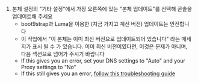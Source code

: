 1. 본체 설정의 "기타 설정"에서 가장 오른쪽에 있는 "본체 업데이트"를 선택해 콘솔을 업데이트해 주세요
   - boot9strap과 Luma을 이용한 (지금 가지고 계신 버전) 업데이트는 안전합니다
   - 이 작업에서 "이 본체는 이미 최신 버전으로 업데이트되어 있습니다" 라는 메세지가 표시 될 수 가 있습니다. 이미 최신 버전이였다면, 이것은 문제가 아니며, 다음 섹션으로 넘어가 주시기 바랍니다
   - If this gives you an error, set your DNS settings to "Auto" and your Proxy settings to "No"
   - If this still gives you an error, [follow this troubleshooting guide](troubleshooting-finalizing-setup.html)
